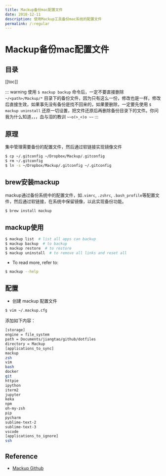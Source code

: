 ```yaml
---
title: Mackup备份mac配置文件
date: 2018-12-11
description: 使用Mackup工具备份mac系统的配置文件
permalink: /:regular
---
```


# Mackup备份mac配置文件

## 目录

[[toc]]

::: warning
使用 `$ mackup backup`
 命令后，一定不要直接删除 `~/<path>/Mackup/*` 目录下的备份文件，因为只有这么一份，修改也是一样，修改后直接生效，如果事先没有备份是找不回来的，如果要删除，一定要先使用 `$ mackup uninstall` 还原一切设置，把文件还原后再删除备份目录下的文件。你问我为什么知道，，，血与泪的教训 `~~o(>_<)o ~~`
:::

## 原理

集中管理需要备份的配置文件，然后通过软链接实现镜像文件

```bash
$ cp ~/.gitconfig ~/Dropbox/Mackup/.gitconfig
$ rm ~/.gitconfig
$ ln -s ~/Dropbox/Mackup/.gitconfig ~/.gitconfig
```

## brew安装mackup

mackup通过备份系统中的配置文件，如`.vimrc`, `.zshrc`, `.bash_profile`等配置文件，然后通过软链接，在系统中保留镜像，以此实现备份功能。

```bash
$ brew install mackup
```

## mackup使用

```bash
$ mackup list  # list all apps can backup
$ mackup backup  # to backup
$ mackup restore  # to restore
$ mackup uninstall  # to remove all links and reset all
```

- To read more, refer to:

```bash
$ mackup --help
```

## 配置

- 创建 mackup 配置文件

```bash
$ vim ~/.mackup.cfg
```

添加如下内容：

```bash
[storage]
engine = file_system
path = Documents/jiangtao/github/dotfiles
directory = Mackup
[applications_to_sync]
mackup
zsh
vim
bash
docker
git
httpie
ipython
iterm2
jupyter
keka
npm
oh-my-zsh
pip
pycharm
sublime-text-2
sublime-text-3
vscode
[applications_to_ignore]
ssh
```

## Reference

- [Mackup Github](https://github.com/lra/mackup)
